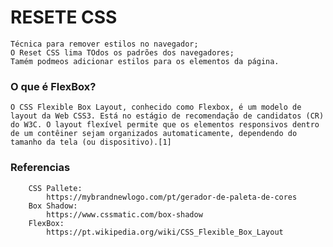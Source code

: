 # RESETE CSS
    Técnica para remover estilos no navegador;
    O Reset CSS lima TOdos os padrões dos navegadores;
    Tamém podmeos adicionar estilos para os elementos da página.

### O que é FlexBox?
    O CSS Flexible Box Layout, conhecido como Flexbox, é um modelo de layout da Web CSS3. Está no estágio de recomendação de candidatos (CR) do W3C. O layout flexível permite que os elementos responsivos dentro de um contêiner sejam organizados automaticamente, dependendo do tamanho da tela (ou dispositivo).[1]

### Referencias
        CSS Pallete:
            https://mybrandnewlogo.com/pt/gerador-de-paleta-de-cores
        Box Shadow:
            https://www.cssmatic.com/box-shadow
        FlexBox:
            https://pt.wikipedia.org/wiki/CSS_Flexible_Box_Layout

            